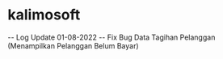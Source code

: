 # kalimosoft

-- Log Update 01-08-2022 --
Fix Bug Data Tagihan Pelanggan (Menampilkan Pelanggan Belum Bayar) 
